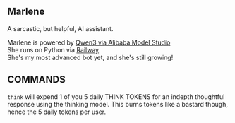 Marlene
-
A sarcastic, but helpful, AI assistant.  
  
Marlene is powered by [Qwen3 via Alibaba Model Studio](https://www.alibabacloud.com/help/en/model-studio/models#6ad3cd90f0c5r)  
She runs on Python via [Railway](railway.com)  
She's my most advanced bot yet, and she's still growing!  
  

COMMANDS
-
`think` will expend 1 of you 5 daily THINK TOKENS for an indepth thoughtful response using the thinking model. This burns tokens like a bastard though, hence the 5 daily tokens per user.